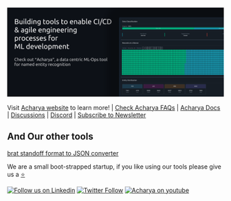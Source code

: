 ![Try Acharya](/images/astutic-github-banner.png)

Visit [Acharya website](https://acharya.astutic.com) to learn more! | [Check Acharya FAQs](https://acharya.astutic.com/docs/faq) | [Acharya Docs](https://acharya.astutic.com/docs/intro) | [Discussions](https://github.com/astutic/Acharya/discussions) | [Discord](https://discord.gg/47ESmyNQ4C) | [Subscribe to Newsletter](https://landing.mailerlite.com/webforms/landing/o2o0j4)

And Our other tools
----
[brat standoff format to JSON converter](https://github.com/astutic/brat-standoff-to-json)

We are a small boot-strapped startup, if you like using our tools please give us a [:star:](https://github.com/astutic/Acharya/stargazers)

[![Follow us on Linkedin](https://img.shields.io/badge/Astutic--blue?style=social&logo=Linkedin&logoColor=blue&link=https://www.linkedin.com/company/astutic/)](https://www.linkedin.com/company/astutic/)
[![Twitter Follow](https://img.shields.io/badge/Follow%20@astuticai--blue?style=social&logo=twitter&logoColor=blue&link=https://twitter.com/astuticai)](https://twitter.com/astuticai)
[![Acharya on youtube](https://img.shields.io/badge/Acharya--red?style=social&logo=youtube&logoColor=red&link=https://www.youtube.com/channel/UC2ZLN3GgNclQTa0JmkYV_yg)](https://www.youtube.com/channel/UC2ZLN3GgNclQTa0JmkYV_yg)


<!--

**Here are some ideas to get you started:**

🙋‍♀️ A short introduction - what is your organization all about?
🌈 Contribution guidelines - how can the community get involved?
👩‍💻 Useful resources - where can the community find your docs? Is there anything else the community should know?
🍿 Fun facts - what does your team eat for breakfast?
🧙 Remember, you can do mighty things with the power of [Markdown](https://docs.github.com/github/writing-on-github/getting-started-with-writing-and-formatting-on-github/basic-writing-and-formatting-syntax)
-->
